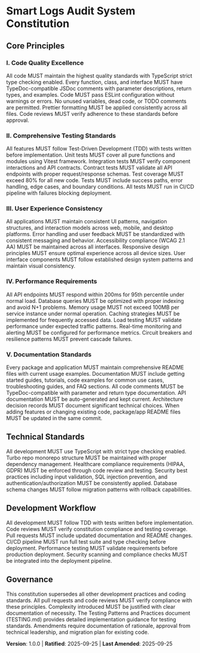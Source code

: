 <!-- Sync Impact Report
Version change: N/A → 1.0.0 (Initial adoption - MAJOR version bump for new governance framework)
Modified principles: All new principles established
Added sections: Technical Standards, Development Workflow
Removed sections: None (initial constitution)
Templates requiring updates: ✅ plan-template.md (references constitution checks), ✅ spec-template.md (aligns with quality requirements), ✅ tasks-template.md (incorporates TDD and testing standards)
Follow-up TODOs: None - all placeholders resolved
-->

# Smart Logs Audit System Constitution

## Core Principles

### I. Code Quality Excellence

All code MUST maintain the highest quality standards with TypeScript strict type checking enabled. Every function, class, and interface MUST have TypeDoc-compatible JSDoc comments with parameter descriptions, return types, and examples. Code MUST pass ESLint configuration without warnings or errors. No unused variables, dead code, or TODO comments are permitted. Prettier formatting MUST be applied consistently across all files. Code reviews MUST verify adherence to these standards before approval.

### II. Comprehensive Testing Standards

All features MUST follow Test-Driven Development (TDD) with tests written before implementation. Unit tests MUST cover all pure functions and modules using Vitest framework. Integration tests MUST verify component interactions and API contracts. Contract tests MUST validate all API endpoints with proper request/response schemas. Test coverage MUST exceed 80% for all new code. Tests MUST include success paths, error handling, edge cases, and boundary conditions. All tests MUST run in CI/CD pipeline with failures blocking deployment.

### III. User Experience Consistency

All applications MUST maintain consistent UI patterns, navigation structures, and interaction models across web, mobile, and desktop platforms. Error handling and user feedback MUST be standardized with consistent messaging and behavior. Accessibility compliance (WCAG 2.1 AA) MUST be maintained across all interfaces. Responsive design principles MUST ensure optimal experience across all device sizes. User interface components MUST follow established design system patterns and maintain visual consistency.

### IV. Performance Requirements

All API endpoints MUST respond within 200ms for 95th percentile under normal load. Database queries MUST be optimized with proper indexing and avoid N+1 problems. Memory usage MUST not exceed 100MB per service instance under normal operation. Caching strategies MUST be implemented for frequently accessed data. Load testing MUST validate performance under expected traffic patterns. Real-time monitoring and alerting MUST be configured for performance metrics. Circuit breakers and resilience patterns MUST prevent cascade failures.

### V. Documentation Standards

Every package and application MUST maintain comprehensive README files with current usage examples. Documentation MUST include getting started guides, tutorials, code examples for common use cases, troubleshooting guides, and FAQ sections. All code comments MUST be TypeDoc-compatible with parameter and return type documentation. API documentation MUST be auto-generated and kept current. Architecture decision records MUST document significant technical choices. When adding features or changing existing code, package/app README files MUST be updated in the same commit.

## Technical Standards

All development MUST use TypeScript with strict type checking enabled. Turbo repo monorepo structure MUST be maintained with proper dependency management. Healthcare compliance requirements (HIPAA, GDPR) MUST be enforced through code review and testing. Security best practices including input validation, SQL injection prevention, and authentication/authorization MUST be consistently applied. Database schema changes MUST follow migration patterns with rollback capabilities.

## Development Workflow

All development MUST follow TDD with tests written before implementation. Code reviews MUST verify constitution compliance and testing coverage. Pull requests MUST include updated documentation and README changes. CI/CD pipeline MUST run full test suite and type checking before deployment. Performance testing MUST validate requirements before production deployment. Security scanning and compliance checks MUST be integrated into the deployment pipeline.

## Governance

This constitution supersedes all other development practices and coding standards. All pull requests and code reviews MUST verify compliance with these principles. Complexity introduced MUST be justified with clear documentation of necessity. The Testing Patterns and Practices document (TESTING.md) provides detailed implementation guidance for testing standards. Amendments require documentation of rationale, approval from technical leadership, and migration plan for existing code.

**Version**: 1.0.0 | **Ratified**: 2025-09-25 | **Last Amended**: 2025-09-25
